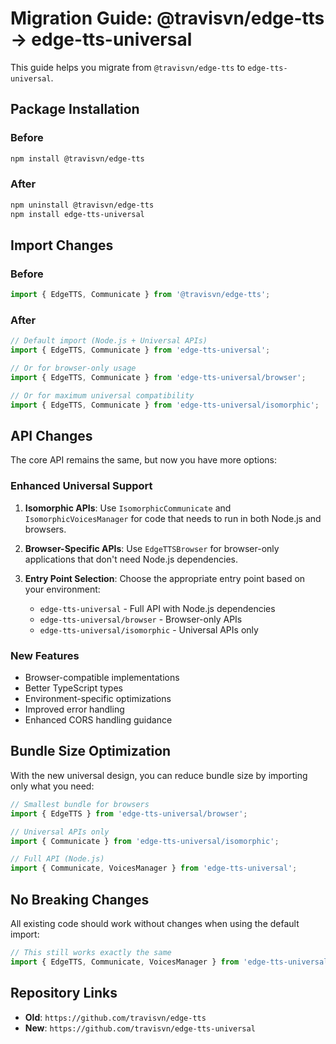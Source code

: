 # Migration Guide: @travisvn/edge-tts → edge-tts-universal

This guide helps you migrate from `@travisvn/edge-tts` to `edge-tts-universal`.

## Package Installation

### Before

```bash
npm install @travisvn/edge-tts
```

### After

```bash
npm uninstall @travisvn/edge-tts
npm install edge-tts-universal
```

## Import Changes

### Before

```typescript
import { EdgeTTS, Communicate } from '@travisvn/edge-tts';
```

### After

```typescript
// Default import (Node.js + Universal APIs)
import { EdgeTTS, Communicate } from 'edge-tts-universal';

// Or for browser-only usage
import { EdgeTTS, Communicate } from 'edge-tts-universal/browser';

// Or for maximum universal compatibility
import { EdgeTTS, Communicate } from 'edge-tts-universal/isomorphic';
```

## API Changes

The core API remains the same, but now you have more options:

### Enhanced Universal Support

1. **Isomorphic APIs**: Use `IsomorphicCommunicate` and `IsomorphicVoicesManager` for code that needs to run in both Node.js and browsers.

2. **Browser-Specific APIs**: Use `EdgeTTSBrowser` for browser-only applications that don't need Node.js dependencies.

3. **Entry Point Selection**: Choose the appropriate entry point based on your environment:
   - `edge-tts-universal` - Full API with Node.js dependencies
   - `edge-tts-universal/browser` - Browser-only APIs
   - `edge-tts-universal/isomorphic` - Universal APIs only

### New Features

- Browser-compatible implementations
- Better TypeScript types
- Environment-specific optimizations
- Improved error handling
- Enhanced CORS handling guidance

## Bundle Size Optimization

With the new universal design, you can reduce bundle size by importing only what you need:

```typescript
// Smallest bundle for browsers
import { EdgeTTS } from 'edge-tts-universal/browser';

// Universal APIs only
import { Communicate } from 'edge-tts-universal/isomorphic';

// Full API (Node.js)
import { Communicate, VoicesManager } from 'edge-tts-universal';
```

## No Breaking Changes

All existing code should work without changes when using the default import:

```typescript
// This still works exactly the same
import { EdgeTTS, Communicate, VoicesManager } from 'edge-tts-universal';
```

## Repository Links

- **Old**: `https://github.com/travisvn/edge-tts`
- **New**: `https://github.com/travisvn/edge-tts-universal`
